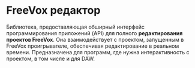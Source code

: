 <!--
(C) 2022 Серый MLGamer <Seriy-MLGamer@yandex.ru>

Копирование и распространение этого файла с изменениями или без них разрешены на любых носителях без авторских выплат при наличии уведомления об авторских правах и данного уведомления. Этот файл предоставляется как есть, безо всяких гарантий.
-->

# **FreeVox** редактор

Библиотека, предоставляющая обширный интерфейс программирования приложений (API) для полного **редактирования проектов FreeVox**. Она взаимодействует с проектом, запущенным в FreeVox проигрывателе, обеспечивая редактирование в реальном времени. Предназначена для программ, где нужна интерактивность с проектом, в том числе и для DAW.